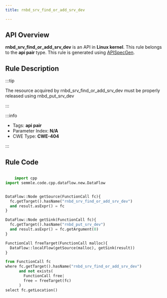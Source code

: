 ```yaml
---
title: rnbd_srv_find_or_add_srv_dev

---
```



## API Overview
**rnbd_srv_find_or_add_srv_dev** is an API in **Linux kernel**. This rule belongs to the **api pair** type. This rule is generated using [APISpecGen](../../tools/APISpecGen).
## Rule Description

:::tip

The resource acquired by rnbd_srv_find_or_add_srv_dev must be properly released using rnbd_put_srv_dev

:::

:::info

- Tags: **api pair**
- Parameter Index: **N/A**
- CWE Type: **CWE-404**

:::

## Rule Code
```python

    import cpp
import semmle.code.cpp.dataflow.new.DataFlow


DataFlow::Node getSource(FunctionCall fc){
  fc.getTarget().hasName("rnbd_srv_find_or_add_srv_dev")
  and result.asExpr() = fc
}

DataFlow::Node getSink(FunctionCall fc){
  fc.getTarget().hasName("rnbd_put_srv_dev")
  and result.asExpr() = fc.getArgument(0)
}

FunctionCall freeTarget(FunctionCall malloc){
  DataFlow::localFlow(getSource(malloc), getSink(result))
}

from FunctionCall fc
where fc.getTarget().hasName("rnbd_srv_find_or_add_srv_dev")
      and not exists(
        FunctionCall free| 
        free = freeTarget(fc)
      )
select fc.getLocation()

    
```